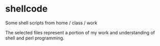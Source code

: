 shellcode
=========

Some shell scripts from home / class / work


The selected files represent a portion of my work and understanding of shell and perl programming.
